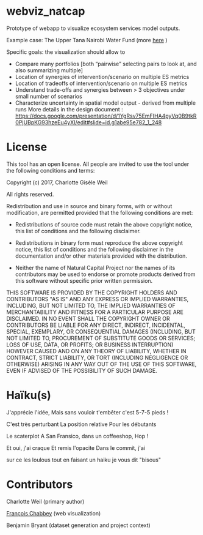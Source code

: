 # webviz_natcap

Prototype of webapp to visualize ecosystem services model outputs.

Example case: The Upper Tana Nairobi Water Fund (more [here](https://charlottegiseleweil.github.io/webviz_natcap/intro.html) )

Specific goals: the visualization should allow to 
* Compare many portfolios [both “pairwise” selecting pairs to look at, and also summarizing multiple]
* Location of synergies of intervention/scenario on multiple ES metrics 
* Location of tradeoffs of intervention/scenario on multiple ES metrics
* Understand trade-offs and synergies between  > 3 objectives under small number of scenarios
* Characterize uncertainty in spatial model output - derived from multiple runs
More details in the design document : https://docs.google.com/presentation/d/1YgRsv75EmFIHA4pyVq0B9tkR0PjUBpKG93hzeEu4yXI/edit#slide=id.g1abe95e782_1_248


# License
This tool has an open license. All people are invited to use the tool
under the following conditions and terms:
 
Copyright (c) 2017, Charlotte Gisèle Weil
 
All rights reserved.
 
Redistribution and use in source and binary forms, with or without
modification, are permitted provided that the following conditions are
met:
 
* Redistributions of source code must retain the above copyright
   notice, this list of conditions and the following disclaimer.
 
* Redistributions in binary form must reproduce the above copyright
   notice, this list of conditions and the following disclaimer in the
   documentation and/or other materials provided with the
   distribution.
 
* Neither the name of Natural Capital Project nor the names of
   its contributors may be used to endorse or promote products derived
   from this software without specific prior written permission.
 
THIS SOFTWARE IS PROVIDED BY THE COPYRIGHT HOLDERS AND CONTRIBUTORS
"AS IS" AND ANY EXPRESS OR IMPLIED WARRANTIES, INCLUDING, BUT NOT
LIMITED TO, THE IMPLIED WARRANTIES OF MERCHANTABILITY AND FITNESS FOR
A PARTICULAR PURPOSE ARE DISCLAIMED. IN NO EVENT SHALL THE COPYRIGHT
OWNER OR CONTRIBUTORS BE LIABLE FOR ANY DIRECT, INDIRECT, INCIDENTAL,
SPECIAL, EXEMPLARY, OR CONSEQUENTIAL DAMAGES (INCLUDING, BUT NOT
LIMITED TO, PROCUREMENT OF SUBSTITUTE GOODS OR SERVICES; LOSS OF USE,
DATA, OR PROFITS; OR BUSINESS INTERRUPTION) HOWEVER CAUSED AND ON ANY
THEORY OF LIABILITY, WHETHER IN CONTRACT, STRICT LIABILITY, OR TORT
(INCLUDING NEGLIGENCE OR OTHERWISE) ARISING IN ANY WAY OUT OF THE USE
OF THIS SOFTWARE, EVEN IF ADVISED OF THE POSSIBILITY OF SUCH DAMAGE.


# Haïku(s)


J'apprécie l'idée,
Mais sans vouloir t'embêter
c'est 5-7-5 pieds !



C'est très perturbant
La position relative
Pour les débutants

Le scaterplot
A San Fransico, dans un
coffeeshop, Hop ! 

Et oui, j'ai craque
Et remis l'opacite
Dans le commit, j'ai 

sur ce les loulous
tout en faisant un haiku
je vous dit "bisous"

# Contributors
Charlotte Weil (primary author)

[François Chabbey](http://bl.ocks.org/ufenegga/d4b9bdf2df553d1cd655dccf0510f475) (web visualization)

Benjamin Bryant (dataset generation and project context)
